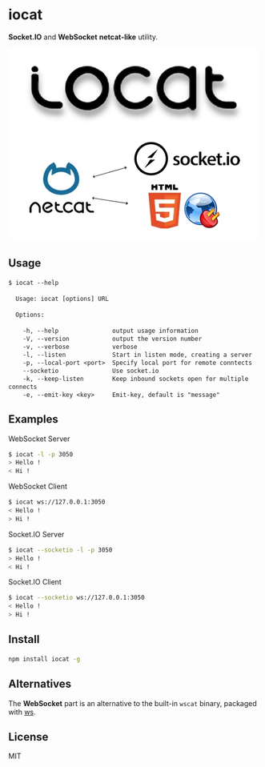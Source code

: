 # iocat

**Socket.IO** and **WebSocket** **netcat-like** utility.

![](https://raw.githubusercontent.com/moul/iocat/master/assets/iocat.jpg)

## Usage

```command
$ iocat --help

  Usage: iocat [options] URL

  Options:

    -h, --help               output usage information
    -V, --version            output the version number
    -v, --verbose            verbose
    -l, --listen             Start in listen mode, creating a server
    -p, --local-port <port>  Specify local port for remote conntects
    --socketio               Use socket.io
    -k, --keep-listen        Keep inbound sockets open for multiple connects
    -e, --emit-key <key>     Emit-key, default is "message"
```

## Examples

WebSocket Server
```bash
$ iocat -l -p 3050
> Hello !
< Hi !
```

WebSocket Client
```bash
$ iocat ws://127.0.0.1:3050
< Hello !
> Hi !
```

Socket.IO Server
```bash
$ iocat --socketio -l -p 3050
> Hello !
< Hi !
```

Socket.IO Client
```bash
$ iocat --socketio ws://127.0.0.1:3050
< Hello !
> Hi !
```

## Install

```bash
npm install iocat -g
```

## Alternatives

The **WebSocket** part is an alternative to the built-in `wscat` binary, packaged with [ws](http://einaros.github.com/ws/).

## License

MIT

